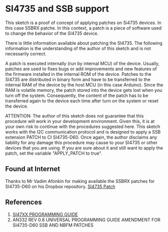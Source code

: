 # SI4735 and SSB support 

This sketch is a proof of concept of applying patches on Si4735 devices. In this case SSBRX patche.
In this context, a patch is a piece of software used to change the behavior of the SI4735 device.

There is little information available about patching the SI4735. The following information is the understanding
of the author of this sketch and is not necessarily correct.

A patch is executed internally (run by internal MCU) of the device. Usually, patches are  used to fixes bugs
or add improvements and  new features of the firmware installed in the internal ROM of the device.
Patches to the SI4735 are distributed in binary form and have to be transferred to the internal RAM of the device
by the host MCU (in this case Arduino).
Since the RAM is volatile memory, the patch stored into the device gets lost when you turn off the system.
Consequently, the content of the patch has to be transferred again to the device each time after turn on the
system or reset the device.

ATTENTION:
The author of this sketch does not guarantee that this procedure will work in your development environment.
Given this, it is at your own risk to continue with the procedures suggested here.
This sketch works with the I2C communication protocol and is designed to apply a SSB extension PATCH to CI
SI4735-D60. Once again, the author disclaims any liability for any damage this procedure may cause to your
SI4735 or other devices that you are using. If you are sure about it and still want to apply the patch,
set the variable "APPLY_PATCH to true".


## Found at Internet

Thanks to Mr Vadim Afonkin for making available the SSBRX patches for SI4735-D60 on his Dropbox repository. 
[SI4735 Patch](https://www.dropbox.com/sh/xzofrl8rfaaqh59/AAA5au2_CVdi50NBtt0IivyIa?dl=0)

## References

1. [SI47XX PROGRAMMING GUIDE](https://www.silabs.com/documents/public/application-notes/AN332.pdf)
2. AN332 REV 0.8 UNIVERSAL PROGRAMMING GUIDE AMENDMENT FOR SI4735-D60 SSB AND NBFM PATCHES

